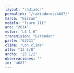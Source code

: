 ```yaml
---
layout: "radiador"
permalink: "/radiadores/4687/"
marca: "Nissan"
modelo: "Tsuru III"
ano: "2014"
motor: "L4 1.6"
transmision: "Estándar"
parte: "63231"
clima: "Con clima"
alto: "12 5/8"
ancho: "25 1/2"
observaciones: ""
id: "4687"
---
```


